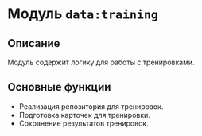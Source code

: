 # Модуль `data:training`

## Описание
Модуль содержит логику для работы с тренировками.

## Основные функции
- Реализация репозитория для тренировок.
- Подготовка карточек для тренировки.
- Сохранение результатов тренировок.